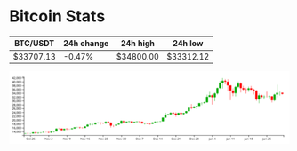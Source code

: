 # Bitcoin Stats

BTC/USDT|24h change|24h high|24h low|
|---|---|---|---|
|$33707.13|-0.47%|$34800.00|$33312.12|

<img src="./chart.svg">
